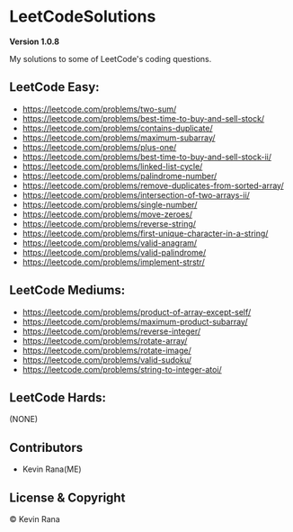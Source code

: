 # LeetCodeSolutions

**Version 1.0.8**

My solutions to some of LeetCode's coding questions.


## LeetCode Easy:
- https://leetcode.com/problems/two-sum/
- https://leetcode.com/problems/best-time-to-buy-and-sell-stock/
- https://leetcode.com/problems/contains-duplicate/
- https://leetcode.com/problems/maximum-subarray/
- https://leetcode.com/problems/plus-one/
- https://leetcode.com/problems/best-time-to-buy-and-sell-stock-ii/
- https://leetcode.com/problems/linked-list-cycle/
- https://leetcode.com/problems/palindrome-number/
- https://leetcode.com/problems/remove-duplicates-from-sorted-array/
- https://leetcode.com/problems/intersection-of-two-arrays-ii/
- https://leetcode.com/problems/single-number/
- https://leetcode.com/problems/move-zeroes/
- https://leetcode.com/problems/reverse-string/
- https://leetcode.com/problems/first-unique-character-in-a-string/
- https://leetcode.com/problems/valid-anagram/
- https://leetcode.com/problems/valid-palindrome/
- https://leetcode.com/problems/implement-strstr/

## LeetCode Mediums:
- https://leetcode.com/problems/product-of-array-except-self/
- https://leetcode.com/problems/maximum-product-subarray/
- https://leetcode.com/problems/reverse-integer/
- https://leetcode.com/problems/rotate-array/
- https://leetcode.com/problems/rotate-image/
- https://leetcode.com/problems/valid-sudoku/
- https://leetcode.com/problems/string-to-integer-atoi/

## LeetCode Hards:
(NONE)


## Contributors
- Kevin Rana(ME)

## License & Copyright
© Kevin Rana